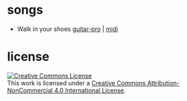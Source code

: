 
# songs

* Walk in your shoes [guitar-pro](https://github.com/chief/music/blob/master/walk_in_your_shoes/walk_in_your_shoes.gp) | 
[midi](https://github.com/chief/music/blob/master/walk_in_your_shoes/walk_in_your_shoes.mp3)

# license

<a rel="license" href="http://creativecommons.org/licenses/by-nc/4.0/"><img alt="Creative Commons License" style="border-width:0" src="https://i.creativecommons.org/l/by-nc/4.0/88x31.png" /></a><br />This work is licensed under a <a rel="license" href="http://creativecommons.org/licenses/by-nc/4.0/">Creative Commons Attribution-NonCommercial 4.0 International License</a>.
